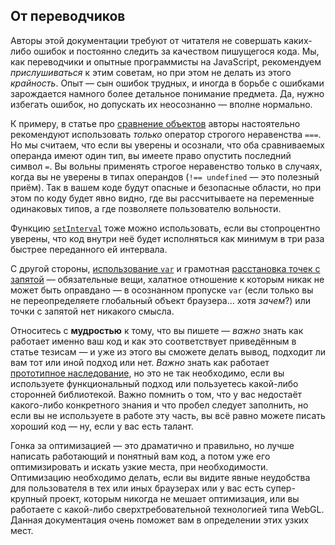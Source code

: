 ## От переводчиков

Авторы этой документации требуют от читателя не совершать каких-либо ошибок и постоянно следить за качеством пишущегося кода. Мы, как переводчики и опытные программисты на JavaScript, рекомендуем *прислушиваться* к этим советам, но при этом не делать из этого *крайность*. Опыт — сын ошибок трудных, и иногда в борьбе с ошибками зарождается намного более детальное понимание предмета. Да, нужно избегать ошибок, но допускать их неосознанно — вполне нормально.

К примеру, в статье про [сравнение объектов](#types.equality) авторы настоятельно рекомендуют использовать *только* оператор строгого неравенства `===`. Но мы считаем, что если вы уверены и осознали, что оба сравниваемых операнда имеют один тип, вы имеете право опустить последний символ `=`. Вы вольны применять строгое неравенство только в случаях, когда вы не уверены в типах операндов (`!== undefined` — это полезный приём). Так в вашем коде будут опасные и безопасные области, но при этом по коду будет явно видно, где вы рассчитываете на переменные одинаковых типов, а где позволяете пользователю вольности.

Функцию [`setInterval`](#other.timeouts) тоже можно использовать, если вы стопроцентно уверены, что код внутри неё будет исполняться как минимум в три раза быстрее переданного ей интервала.

С другой стороны, [использование `var`](#function.scopes) и грамотная [расстановка точек с запятой](#core.semicolon) — обязательные вещи, халатное отношение к которым никак не может быть оправдано — в осознанном пропуске `var` (если только вы не переопределяете глобальный объект браузера... хотя *зачем*?) или точки с запятой нет никакого смысла.

Относитесь с **мудростью** к тому, что вы пишете — *важно* знать как работает именно ваш код и как это соответствует приведённым в статье тезисам — и уже из этого вы сможете делать вывод, подходит ли вам тот или иной подход или нет. *Важно* знать как работает [прототипное наследование](#object.prototype), но это не так необходимо, если вы используете функциональный подход или пользуетесь какой-либо сторонней библиотекой. Важно помнить о том, что у вас недостаёт какого-либо конкретного знания и что пробел следует заполнить, но если вы не используете в работе эту часть, вы всё равно можете писать хороший код — ну, если у вас есть талант.

Гонка за оптимизацией — это драматично и правильно, но лучше написать работающий и понятный вам код, а потом уже его оптимизировать и искать узкие места, при необходимости. Оптимизацию необходимо делать, если вы видите явные неудобства для пользователя в тех или иных браузерах или у вас есть супер-крупный проект, которым никогда не мешает оптимизация, или вы работаете с какой-либо сверхтребовательной технологией типа WebGL. Данная документация очень поможет вам в определении этих узких мест.

